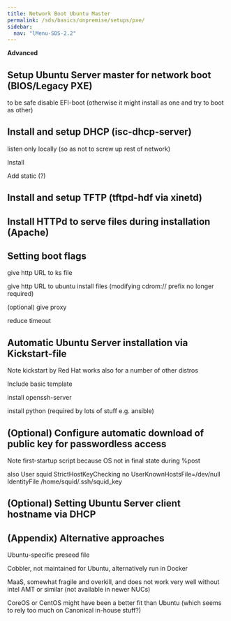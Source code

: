 ```yaml
---
title: Network Boot Ubuntu Master
permalink: /sds/basics/onpremise/setups/pxe/
sidebar:
  nav: "lMenu-SDS-2.2"
---
```


**Advanced**

## Setup Ubuntu Server master for network boot (BIOS/Legacy PXE)

to be safe disable EFI-boot (otherwise it might install as one and try to boot as other)

## Install and setup DHCP (isc-dhcp-server)

listen only locally (so as not to screw up rest of network)

Install

Add static (?) 

## Install and setup TFTP (tftpd-hdf via xinetd)

## Install HTTPd to serve files during installation (Apache)

## Setting boot flags

give http URL to ks file

give http URL to ubuntu install files (modifying cdrom:// prefix no longer required)

(optional) give proxy

reduce timeout

## Automatic Ubuntu Server installation via Kickstart-file

Note kickstart by Red Hat works also for a number of other distros

Include basic template

install openssh-server

install python (required by lots of stuff e.g. ansible)

## (Optional) Configure automatic download of public key for passwordless access

Note first-startup script because OS not in final state during %post

also 
       User squid
       StrictHostKeyChecking no
       UserKnownHostsFile=/dev/null
       IdentityFile /home/squid/.ssh/squid_key

## (Optional) Setting Ubuntu Server client hostname via DHCP

## (Appendix) Alternative approaches

Ubuntu-specific preseed file

Cobbler, not maintained for Ubuntu, alternatively run in Docker

MaaS, somewhat fragile and overkill, and does not work very well without intel AMT or similar (not available in newer NUCs)

CoreOS or CentOS might have been a better fit than Ubuntu (which seems to rely too much on Canonical in-house stuff?)
